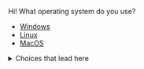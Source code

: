 

Hi! What operating system do you use?



- [Windows](start2_a.md)
- [Linux](start2_b.md)
- [MacOS](start2_c.md)
 
 
<details>
<summary>Choices that lead here</summary>


<ul><li>Operating System: <a href='index_a.md'>Windows</a> <a href='index_b.md'>Linux</a> <a href='index_c.md'>MacOS</a></li>
</ul>
</details>

